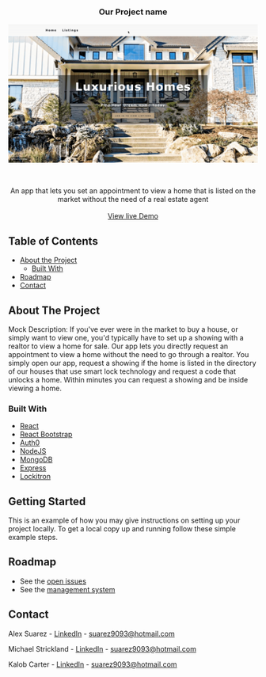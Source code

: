 
 <h3 align="center">Our Project name</h3>
 
![Project Name](gif/demo.gif)

<!-- PROJECT LOGO -->
<br />
<p align="center">
  
  </a>
  <p align="center">
    An app that lets you set an appointment to view a home that is listed on the market without the need of a real estate agent
    <br />
    <br />
    <a href="https://project-three-real-estate.herokuapp.com">View live Demo</a>
  </p>
</p>



<!-- TABLE OF CONTENTS -->
## Table of Contents

* [About the Project](#about-the-project)
  * [Built With](#built-with)
* [Roadmap](#roadmap)
* [Contact](#contact)



<!-- ABOUT THE PROJECT -->
## About The Project

Mock Description: If you've ever were in the market to buy a house, or simply want to view one, you'd typically have to set up a showing with a realtor to view a home for sale. Our app lets you directly request an appointment to view a home without the need to go through a realtor. You simply open our app, request a showing if the home is listed in the directory of our houses that use smart lock technology and request a code that unlocks a home. Within minutes you can request a showing and be inside viewing a home. 

### Built With
* [React](https://reactjs.org/)
* [React Bootstrap](https://react-bootstrap.github.io/)
* [Auth0](https://auth0.com/)
* [NodeJS](https://nodejs.org/en/)
* [MongoDB](https://www.mongodb.com/)
* [Express](https://expressjs.com/)
* [Lockitron](https://lockitron.com/)




<!-- GETTING STARTED -->
## Getting Started

This is an example of how you may give instructions on setting up your project locally.
To get a local copy up and running follow these simple example steps.


<!-- ROADMAP -->
## Roadmap

* See the [open issues](https://github.com/suarez9093/real-estate/issues)
* See the [management system](https://github.com/suarez9093/real-estate/projects/2) 


<!-- CONTACT -->
## Contact

Alex Suarez - [LinkedIn](https://www.linkedin.com/in/alexsuarez9093/) - suarez9093@hotmail.com

Michael Strickland - [LinkedIn](https://www.linkedin.com/in/alexsuarez9093/) - suarez9093@hotmail.com

Kalob Carter - [LinkedIn](https://www.linkedin.com/in/alexsuarez9093/) - suarez9093@hotmail.com

